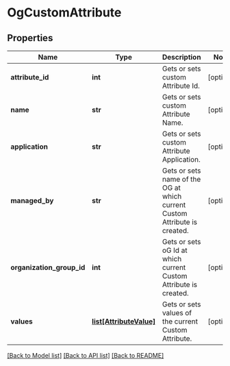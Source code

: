 # OgCustomAttribute

## Properties
Name | Type | Description | Notes
------------ | ------------- | ------------- | -------------
**attribute_id** | **int** | Gets or sets custom Attribute Id. | [optional] 
**name** | **str** | Gets or sets custom Attribute Name. | [optional] 
**application** | **str** | Gets or sets custom Attribute Application. | [optional] 
**managed_by** | **str** | Gets or sets name of the OG at which current Custom Attribute is created. | [optional] 
**organization_group_id** | **int** | Gets or sets oG Id at which current Custom Attribute is created. | [optional] 
**values** | [**list[AttributeValue]**](AttributeValue.md) | Gets or sets values of the current Custom Attribute. | [optional] 

[[Back to Model list]](../README.md#documentation-for-models) [[Back to API list]](../README.md#documentation-for-api-endpoints) [[Back to README]](../README.md)


